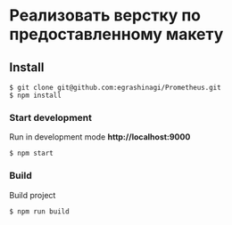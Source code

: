 # Реализовать верстку по предоставленному макету

## Install

```
$ git clone git@github.com:egrashinagi/Prometheus.git
$ npm install
```

### Start development
Run in development mode **http://localhost:9000**

```
$ npm start

```
### Build
Build project

```
$ npm run build

```